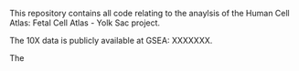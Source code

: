 This repository contains all code relating to the anaylsis of the Human Cell Atlas: Fetal Cell Atlas - Yolk Sac project. 

The 10X data is publicly available at GSEA: XXXXXXX.

The
